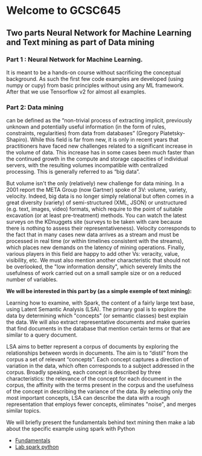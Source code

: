 # Welcome to GCSC645

## Two parts Neural Network for Machine Learning and Text mining as part of Data mining

### Part 1 : Neural Network for Machine Learning. 

It is meant to be a hands-on course without sacrificing the conceptual background. As such the first few code examples are developed (using numpy or cupy) from basic principles without using any ML framework. After that we use Tensorflow v2 for almost all examples.

### Part 2: Data mining 
can be defined as the “non-trivial process of extracting implicit, previously unknown and potentially useful information (in the form of rules, constraints, regularities) from data from databases” (Gregory Piatetsky- Shapiro). While this field is far from new, it is only in recent years that practitioners have faced new challenges related to a significant increase in the volume of data. This increase has in some cases been much faster than the continued growth in the compute and storage capacities of individual servers, with the resulting volumes incompatible with centralized processing. This is generally referred to as “big data”.

But volume isn't the only (relatively) new challenge for data mining. In a 2001 report the META Group (now Gartner) spoke of 3V: volume, variety, velocity. Indeed, big data is no longer simply relational but often comes in a great diversity (variety) of semi-structured (XML, JSON) or unstructured (e.g. text, images, video) formats, which require to the point of suitable excavation (or at least pre-treatment) methods. You can watch the latest surveys on the KDnuggets site (surveys to be taken with care because there is nothing to assess their representativeness). Velocity corresponds to the fact that in many cases new data arrives as a stream and must be processed in real time (or within timelines consistent with the streams), which places new demands on the latency of mining operations. Finally, various players in this field are happy to add other Vs: veracity, value, visibility, etc. We must also mention another characteristic that should not be overlooked, the "low information density", which severely limits the usefulness of work carried out on a small sample size or on a reduced number of variables.

**We will be interested in this part by (as a simple exemple of text mining):**

Learning how to examine, with Spark, the content of a fairly large text base, using Latent Semantic Analysis (LSA). The primary goal is to explore the data by determining which "concepts" (or semantic classes) best explain the data. We will also extract representative documents and make queries that find documents in the database that mention certain terms or that are similar to a query document.

LSA aims to better represent a corpus of documents by exploring the relationships between words in documents. The aim is to “distil” from the corpus a set of relevant “concepts”. Each concept captures a direction of variation in the data, which often corresponds to a subject addressed in the corpus. Broadly speaking, each concept is described by three characteristics: the relevance of the concept for each document in the corpus, the affinity with the terms present in the corpus and the usefulness of the concept in describing the variance of the data. By selecting only the most important concepts, LSA can describe the data with a rough representation that employs fewer concepts, eliminates "noise", and merges similar topics.

We will briefly present the fundamentals behind text mining then make a lab about the specific example using spark with Python 

* [Fundamentals](Fundamentals)
* [Lab spark python](Labs)


